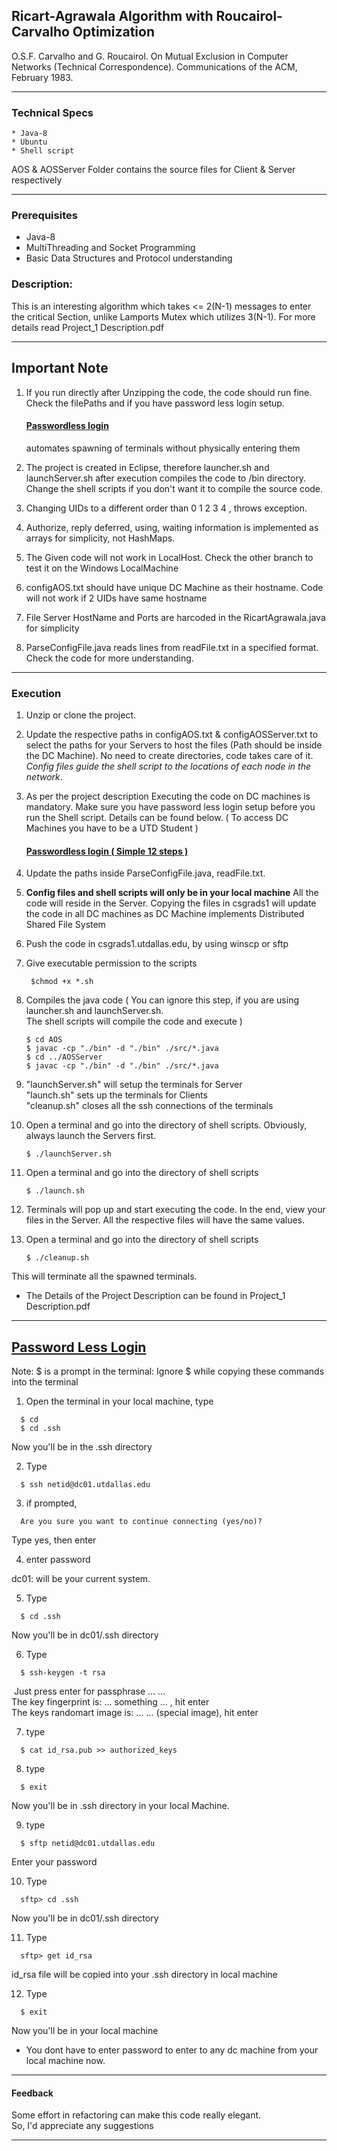 ## Ricart-Agrawala Algorithm with Roucairol-Carvalho Optimization

O.S.F. Carvalho and G. Roucairol. On Mutual Exclusion in Computer Networks (Technical Correspondence). Communications of the ACM, February 1983.
***
### Technical Specs
    * Java-8
    * Ubuntu
    * Shell script
  
  AOS & AOSServer Folder contains the source files for Client & Server respectively
***   
### Prerequisites
* Java-8
* MultiThreading and Socket Programming
* Basic Data Structures and Protocol understanding

### Description:

This is an interesting algorithm which takes <= 2(N-1) messages to enter the critical Section, unlike Lamports Mutex which utilizes 3(N-1). For more details read Project_1 Description.pdf
***
## Important Note

1) If you run directly after Unzipping the code, the code should run fine. Check the filePaths and if you have password less login setup. 
   <h4><a href="#password-less-login">Passwordless login</a></h4> automates spawning of terminals without physically entering them
   
2) The project is created in Eclipse, therefore launcher.sh and launchServer.sh after execution compiles the code to /bin directory. Change the shell scripts if you don't want it to compile the source code. 
   
3) Changing UIDs to a different order than 0 1 2 3 4 , throws exception. 
   
4) Authorize, reply deferred, using, waiting information is implemented as arrays for simplicity, not HashMaps.
   
5) The Given code will not work in LocalHost. Check the other branch to test it on the Windows LocalMachine
   
6) configAOS.txt should have unique DC Machine as their hostname. Code will not work if 2 UIDs have same hostname
   
7) File Server HostName and Ports are harcoded in the RicartAgrawala.java for simplicity
   
8) ParseConfigFile.java reads lines from readFile.txt in a specified format. Check the code for more understanding.
***
### **Execution** 
1) Unzip or clone the project.
2) Update the respective paths in configAOS.txt & configAOSServer.txt to select the paths for your Servers to host the files (Path should be inside the DC Machine). No need to create directories, code takes care of it. *Config files guide the shell script to the locations of each node in the network*.
3) As per the project description Executing the code on DC machines is mandatory. Make sure you have password less login setup before you run the Shell script. Details can be found below. ( To access DC Machines you have to be a UTD Student )
   <br/> <h4><a href="#password-less-login">Passwordless login ( Simple 12 steps )</a></h4>
4) Update the paths inside ParseConfigFile.java, readFile.txt.
5) **Config files and shell scripts will only be in your local machine**
   All the code will reside in the Server. Copying the files in csgrads1 will update the code in all DC machines as DC Machine implements Distributed Shared File System
6) Push the code in csgrads1.utdallas.edu, by using winscp or sftp
7) Give executable permission to the scripts
   ```shell
    $chmod +x *.sh

8) Compiles the java code ( You can ignore this step, if you are using launcher.sh and launchServer.sh.<br> The shell scripts will compile the code and execute )
 
    ```shell
    $ cd AOS
    $ javac -cp "./bin" -d "./bin" ./src/*.java
    $ cd ../AOSServer
    $ javac -cp "./bin" -d "./bin" ./src/*.java
    ```

9)  "launchServer.sh" will setup the terminals for Server<br>
    "launch.sh" sets up the terminals for Clients<br>
    "cleanup.sh" closes all the ssh connections of the terminals <br>

10) Open a terminal and go into the directory of shell scripts. Obviously, always launch the Servers first.
    ```shell
    $ ./launchServer.sh 
    ```
11) Open a terminal and go into the directory of shell scripts
    ```shell
    $ ./launch.sh
    ```
12) Terminals will pop up and start executing the code.
    In the end, view your files in the Server. All the respective files will have the same values.

13) Open a terminal and go into the directory of shell scripts
    ```shell
    $ ./cleanup.sh
    ```
This will terminate all the spawned terminals.
* The Details of the Project Description can be found in Project_1 Description.pdf
***
## [Password Less Login](#password-less-login)
Note: $ is a prompt in the terminal: Ignore $ while copying these commands into the terminal

1) Open the terminal in your local machine, type
```shell
  $ cd
  $ cd .ssh
``` 
Now you'll be in the .ssh directory

2) Type
```shell
  $ ssh netid@dc01.utdallas.edu
```
3) if prompted, 
```shell
  Are you sure you want to continue connecting (yes/no)? 
```
Type yes, then enter

4) enter password 

dc01: will be your current system. 

5) Type
```shell
  $ cd .ssh
```
Now you'll be in dc01/.ssh directory

6) Type
```shell
  $ ssh-keygen -t rsa
```
 Just press enter for passphrase … … <br>
The key fingerprint is: … something … , hit enter <br>
The keys randomart image is: … … (special image), hit enter <br>

7) type
```shell
  $ cat id_rsa.pub >> authorized_keys
```
8) type
```shell
  $ exit
```
Now you'll be in .ssh directory in your local Machine.

9) type
```shell
  $ sftp netid@dc01.utdallas.edu
```
Enter your password

10) Type
```shell
  sftp> cd .ssh
```
Now you'll be in dc01/.ssh directory

11) Type
```shell
  sftp> get id_rsa
```
id_rsa file will be copied into your .ssh directory in local machine

12) Type
```shell
  $ exit
```
Now you'll be in your local machine
* You dont have to enter password to enter to any dc machine from your local machine now.
***


#### Feedback
Some effort in refactoring can make this code really elegant. <br>
So, I'd appreciate any suggestions
***
